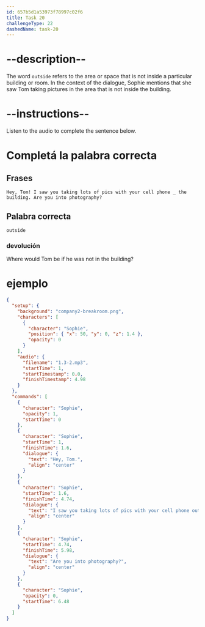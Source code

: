 ```yaml
---
id: 657b5d1a53973f78997c02f6
title: Task 20
challengeType: 22
dashedName: task-20
---
```


<!-- (audio) Sophie: Hey, Tom! I saw you taking lots of pics with your cell phone outside the building. Are you into photography? -->

# --description--

The word `outside` refers to the area or space that is not inside a particular building or room. In the context of the dialogue, Sophie mentions that she saw Tom taking pictures in the area that is not inside the building.

# --instructions--

Listen to the audio to complete the sentence below.

# Completá la palabra correcta

## Frases

`Hey, Tom! I saw you taking lots of pics with your cell phone _ the building. Are you into photography?`

## Palabra correcta

`outside`

### devolución

Where would Tom be if he was not in the building?

# ejemplo

```json
{
  "setup": {
    "background": "company2-breakroom.png",
    "characters": [
      {
        "character": "Sophie",
        "position": { "x": 50, "y": 0, "z": 1.4 },
        "opacity": 0
      }
    ],
    "audio": {
      "filename": "1.3-2.mp3",
      "startTime": 1,
      "startTimestamp": 0.0,
      "finishTimestamp": 4.98
    }
  },
  "commands": [
    {
      "character": "Sophie",
      "opacity": 1,
      "startTime": 0
    },
    {
      "character": "Sophie",
      "startTime": 1,
      "finishTime": 1.6,
      "dialogue": {
        "text": "Hey, Tom.",
        "align": "center"
      }
    },
    {
      "character": "Sophie",
      "startTime": 1.6,
      "finishTime": 4.74,
      "dialogue": {
        "text": "I saw you taking lots of pics with your cell phone outside the building.",
        "align": "center"
      }
    },
    {
      "character": "Sophie",
      "startTime": 4.74,
      "finishTime": 5.98,
      "dialogue": {
        "text": "Are you into photography?",
        "align": "center"
      }
    },
    {
      "character": "Sophie",
      "opacity": 0,
      "startTime": 6.48
    }
  ]
}
```
